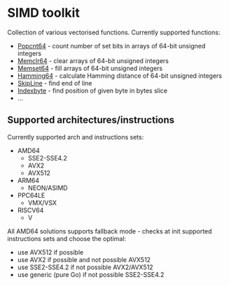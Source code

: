 # SIMD toolkit

Collection of various vectorised functions. Currently supported functions:
* [Popcnt64](popcnt64) - count number of set bits in arrays of 64-bit unsigned integers
* [Memclr64](memclr64) - clear arrays of 64-bit unsigned integers
* [Memset64](memclr64) - fill arrays of 64-bit unsigned integers
* [Hamming64](hamming64) - calculate Hamming distance of 64-bit unsigned integers
* [SkipLine](skipline) - find end of line
* [Indexbyte](indexbyte) - find position of given byte in bytes slice
* ...

## Supported architectures/instructions

Currently supported arch and instructions sets:
* AMD64
  * SSE2-SSE4.2
  * AVX2
  * AVX512
* ARM64
  * NEON/ASIMD
* PPC64LE
  * VMX/VSX
* RISCV64
  * V

All AMD64 solutions supports fallback mode - checks at init supported instructions sets and choose the optimal:
* use AVX512 if possible
* use AVX2 if possible and not possible AVX512
* use SSE2-SSE4.2 if not possible AVX2/AVX512
* use generic (pure Go) if not possible SSE2-SSE4.2
